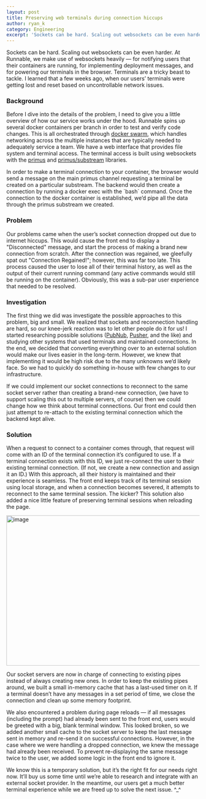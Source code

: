 ```yaml
---
layout: post
title: Preserving web terminals during connection hiccups
author: ryan_k
category: Engineering
excerpt: 'Sockets can be hard. Scaling out websockets can be even harder. At Runnable, we make use of websockets heavily — for notifying users that their containers are running, for implementing deployment messages, and for powering our terminals in the browser. Terminals are a tricky beast to tackle. I learned that a few weeks ago, when our users’ terminals were getting lost and reset based on uncontrollable network issues.'
---
```


<p class="p">Sockets can be hard. Scaling out websockets can be even harder. At Runnable, we make use of websockets heavily — for notifying users that their containers are running, for implementing deployment messages, and for powering our terminals in the browser. Terminals are a tricky beast to tackle. I learned that a few weeks ago, when our users’ terminals were getting lost and reset based on uncontrollable network issues.</p>

<h3 class="h3">Background</h3>

<p class="p">Before I dive into the details of the problem, I need to give you a little overview of how our service works under the hood. Runnable spins up several docker containers per branch in order to test and verify code changes. This is all orchestrated through <a href="https://github.com/docker/swarm" class="link">docker swarm</a>, which handles networking across the multiple instances that are typically needed to adequately service a team. We have a web interface that provides file system and terminal access. The terminal access is built using websockets with the <a href="https://github.com/primus/primus" class="link">primus</a> and <a href="https://github.com/primus/substream" class="link">primus/substream</a> libraries.</p>

<p class="p">In order to make a terminal connection to your container, the browser would send a message on the main primus channel requesting a terminal be created on a particular substream. The backend would then create a connection by running a docker exec with the `bash` command. Once the connection to the docker container is established, we’d pipe all the data through the primus substream we created.</p>

<h3 class="h3">Problem</h3>

<p class="p">Our problems came when the user’s socket connection dropped out due to internet hiccups. This would cause the front end to display a "Disconnected" message, and start the process of making a brand new connection from scratch. After the connection was regained, we gleefully spat out "Connection Regained!"; however, this was far too late. This process caused the user to lose all of their terminal history, as well as the output of their current running command (any active commands would still be running on the container). Obviously, this was a sub-par user experience that needed to be resolved.</p>

<h3 class="h3">Investigation</h3>

<p class="p">The first thing we did was investigate the possible approaches to this problem, big and small. We realized that sockets and reconnection handling are hard, so our knee-jerk reaction was to let other people do it for us! I started researching possible solutions (<a href="https://www.pubnub.com/" class="link">PubNub</a>, <a href="https://pusher.com/" class="link">Pusher</a>, and the like) and studying other systems that used terminals and maintained connections. In the end, we decided that converting everything over to an external solution would make our lives easier in the long-term. However, we knew that implementing it would be high risk due to the many unknowns we’d likely face. So we had to quickly do something in-house with few changes to our infrastructure.</p>

<p class="p">If we could implement our socket connections to reconnect to the same socket server rather than creating a brand-new connection, (we have to support scaling this out to multiple servers, of course) then we could change how we think about terminal connections. Our front end could then just attempt to re-attach to the existing terminal connection which the backend kept alive.</p>

<h3 class="h3">Solution</h3>

<p class="p">When a request to connect to a container comes through, that request will come with an ID of the terminal connection it’s configured to use. If a terminal connection exists with this ID, we just re-connect the user to their existing terminal connection. (If not, we create a new connection and assign it an ID.) With this approach, all their history is maintained and their experience is seamless. The front end keeps track of its terminal session using local storage, and when a connection becomes severed, it attempts to reconnect to the same terminal session. The kicker? This solution also added a nice little feature of preserving terminal sessions when reloading the page.</p>

<img class="post-graphic" src="http://static.tumblr.com/mpxyjs6/MQco687ac/socket-graphic.png" width="897" height="391" alt="image">

<p class="p">Our socket servers are now in charge of connecting to existing pipes instead of always creating new ones. In order to keep the existing pipes around, we built a small in-memory cache that has a last-used timer on it. If a terminal doesn’t have any messages in a set period of time, we close the connection and clean up some memory footprint.</p>

<p class="p">We also encountered a problem during page reloads — if all messages (including the prompt) had already been sent to the front end, users would be greeted with a big, blank terminal window. This looked broken, so we added another small cache to the socket server to keep the last message sent in memory and re-send it on successful connections. However, in the case where we were handling a dropped connection, we knew the message had already been received. To prevent re-displaying the same message twice to the user, we added some logic in the front end to ignore it.</p>

<p class="p">We know this is a temporary solution, but it’s the right fit for our needs right now. It’ll buy us some time until we’re able to research and integrate with an external socket provider. In the meantime, our users get a much better terminal experience while we are freed up to solve the next issue. ^_^</p>
